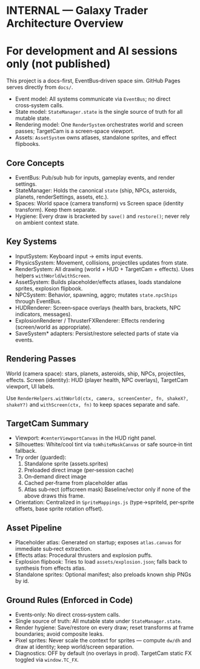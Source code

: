 # INTERNAL — Galaxy Trader Architecture Overview
# For development and AI sessions only (not published)

This project is a docs-first, EventBus‑driven space sim. GitHub Pages serves directly from `docs/`.

- Event model: All systems communicate via `EventBus`; no direct cross‑system calls.
- State model: `StateManager.state` is the single source of truth for all mutable state.
- Rendering model: One `RenderSystem` orchestrates world and screen passes; TargetCam is a screen‑space viewport.
- Assets: `AssetSystem` owns atlases, standalone sprites, and effect flipbooks.

## Core Concepts

- EventBus: Pub/sub hub for inputs, gameplay events, and render settings.
- StateManager: Holds the canonical `state` (ship, NPCs, asteroids, planets, renderSettings, assets, etc.).
- Spaces: World space (camera transform) vs Screen space (identity transform). Keep them separate.
- Hygiene: Every draw is bracketed by `save()` and `restore()`; never rely on ambient context state.

## Key Systems

- InputSystem: Keyboard input → emits input events.
- PhysicsSystem: Movement, collisions, projectiles updates from state.
- RenderSystem: All drawing (world + HUD + TargetCam + effects). Uses helpers `withWorld`/`withScreen`.
- AssetSystem: Builds placeholder/effects atlases, loads standalone sprites, explosion flipbook.
- NPCSystem: Behavior, spawning, aggro; mutates `state.npcShips` through EventBus.
- HUDRenderer: Screen‑space overlays (health bars, brackets, NPC indicators, messages).
- ExplosionRenderer / ThrusterFXRenderer: Effects rendering (screen/world as appropriate).
- SaveSystem* adapters: Persist/restore selected parts of state via events.

## Rendering Passes

World (camera space): stars, planets, asteroids, ship, NPCs, projectiles, effects.
Screen (identity): HUD (player health, NPC overlays), TargetCam viewport, UI labels.

Use `RenderHelpers.withWorld(ctx, camera, screenCenter, fn, shakeX?, shakeY?)` and `withScreen(ctx, fn)` to keep spaces separate and safe.

## TargetCam Summary

- Viewport: `#centerViewportCanvas` in the HUD right panel.
- Silhouettes: White/cool tint via `toWhiteMaskCanvas` or safe source‑in tint fallback.
- Try order (guarded):
  1) Standalone sprite (assets.sprites)
  2) Preloaded direct image (per‑session cache)
  3) On‑demand direct image
  4) Cached per‑frame from placeholder atlas
  5) Atlas sub‑rect (offscreen mask)
  Baseline/vector only if none of the above draws this frame.
- Orientation: Centralized in `SpriteMappings.js` (type→spriteId, per‑sprite offsets, base sprite rotation offset).

## Asset Pipeline

- Placeholder atlas: Generated on startup; exposes `atlas.canvas` for immediate sub‑rect extraction.
- Effects atlas: Procedural thrusters and explosion puffs.
- Explosion flipbook: Tries to load `assets/explosion.json`; falls back to synthesis from effects atlas.
- Standalone sprites: Optional manifest; also preloads known ship PNGs by id.

## Ground Rules (Enforced in Code)

- Events‑only: No direct cross‑system calls.
- Single source of truth: All mutable state under `StateManager.state`.
- Render hygiene: Save/restore on every draw; reset transforms at frame boundaries; avoid composite leaks.
- Pixel sprites: Never scale the context for sprites — compute `dw/dh` and draw at identity; keep world/screen separation.
- Diagnostics: OFF by default (no overlays in prod). TargetCam static FX toggled via `window.TC_FX`.
